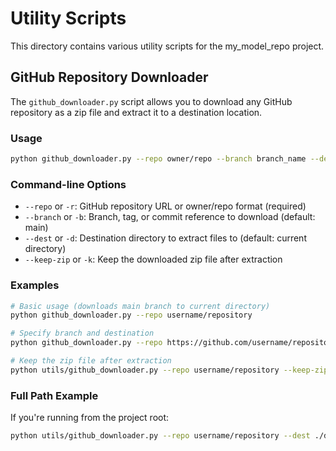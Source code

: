 # Utility Scripts

This directory contains various utility scripts for the my_model_repo project.

## GitHub Repository Downloader

The `github_downloader.py` script allows you to download any GitHub repository as a zip file and extract it to a destination location.

### Usage

```bash
python github_downloader.py --repo owner/repo --branch branch_name --dest destination_folder
```

### Command-line Options

- `--repo` or `-r`: GitHub repository URL or owner/repo format (required)
- `--branch` or `-b`: Branch, tag, or commit reference to download (default: main)
- `--dest` or `-d`: Destination directory to extract files to (default: current directory)
- `--keep-zip` or `-k`: Keep the downloaded zip file after extraction

### Examples

```bash
# Basic usage (downloads main branch to current directory)
python github_downloader.py --repo username/repository

# Specify branch and destination
python github_downloader.py --repo https://github.com/username/repository --branch develop --dest ./downloads

# Keep the zip file after extraction
python utils/github_downloader.py --repo username/repository --keep-zip --dest 
```

### Full Path Example

If you're running from the project root:

```bash
python utils/github_downloader.py --repo username/repository --dest ./downloaded_repos
```
